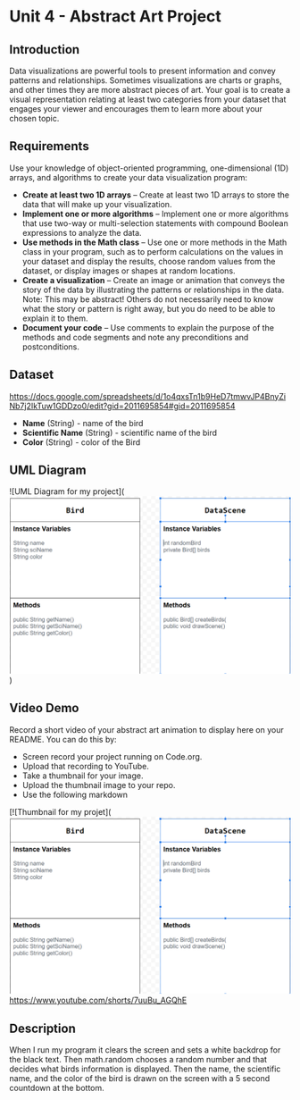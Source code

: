 # Unit 4 - Abstract Art Project

## Introduction

Data visualizations are powerful tools to present information and convey patterns and relationships. Sometimes visualizations are charts or graphs, and other times they are more abstract pieces of art. Your goal is to create a visual representation relating at least two categories from your dataset that engages your viewer and encourages them to learn more about your chosen topic.

## Requirements

Use your knowledge of object-oriented programming, one-dimensional (1D) arrays, and algorithms to create your data visualization program:

- **Create at least two 1D arrays** – Create at least two 1D arrays to store the data that will make up your visualization.
- **Implement one or more algorithms** – Implement one or more algorithms that use two-way or multi-selection statements with compound Boolean expressions to analyze the data.
- **Use methods in the Math class** – Use one or more methods in the Math class in your program, such as to perform calculations on the values in your dataset and display the results, choose random values from the dataset, or display images or shapes at random locations.
- **Create a visualization** – Create an image or animation that conveys the story of the data by illustrating the patterns or relationships in the data.
  Note: This may be abstract! Others do not necessarily need to know what the story or pattern is right away, but you do need to be able to explain it to them.
- **Document your code** – Use comments to explain the purpose of the methods and code segments and note any preconditions and postconditions.

## Dataset

https://docs.google.com/spreadsheets/d/1o4qxsTn1b9HeD7tmwvJP4BnyZiNb7j2IkTuw1GDDzo0/edit?gid=2011695854#gid=2011695854

- **Name** (String) - name of the bird
- **Scientific Name** (String) - scientific name of the bird
- **Color** (String) - color of the Bird

## UML Diagram

![UML Diagram for my project](![alt text](image.png))

## Video Demo

Record a short video of your abstract art animation to display here on your README. You can do this by:

- Screen record your project running on Code.org.
- Upload that recording to YouTube.
- Take a thumbnail for your image.
- Upload the thumbnail image to your repo.
- Use the following markdown

[![Thumbnail for my projet](![alt text](image-1.png)https://www.youtube.com/shorts/7uuBu_AGQhE

## Description

When I run my program it clears the screen and sets a white backdrop for the black text. Then math.random chooses a random number and that decides what birds information is displayed. Then the name, the scientific name, and the color of the bird is drawn on the screen with a 5 second countdown at the bottom.
